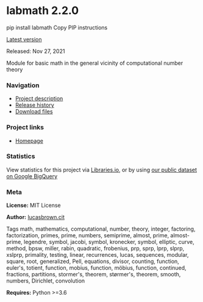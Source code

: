 labmath 2.2.0
=============

pip install labmath Copy PIP instructions

[Latest version](https://pypi.org/project/labmath/)

Released: Nov 27, 2021

Module for basic math in the general vicinity of computational number theory


### Navigation

*   [Project description](https://pypi.org/project/labmath/#description)
*   [Release history](https://pypi.org/project/labmath/#history)
*   [Download files](https://pypi.org/project/labmath/#files)

### Project links

*   [Homepage](https://pypi.org/manage/project/labmath)

### Statistics

View statistics for this project via [Libraries.io](https://libraries.io/pypi/labmath "External link"), or by using [our public dataset on Google BigQuery](https://packaging.python.org/guides/analyzing-pypi-package-downloads/)

### Meta

**License:** MIT License

**Author:** [lucasbrown.cit](mailto:lucasbrown.cit@gmail.com)

Tags math, mathematics, computational, number, theory, integer, factoring, factorization, primes, prime, numbers, semiprime, almost, prime, almost-prime, legendre, symbol, jacobi, symbol, kronecker, symbol, elliptic, curve, method, bpsw, miller, rabin, quadratic, frobenius, prp, sprp, lprp, slprp, xslprp, primality, testing, linear, recurrences, lucas, sequences, modular, square, root, generalized, Pell, equations, divisor, counting, function, euler's, totient, function, mobius, function, möbius, function, continued, fractions, partitions, stormer's, theorem, størmer's, theorem, smooth, numbers, Dirichlet, convolution

**Requires:** Python >=3.6
